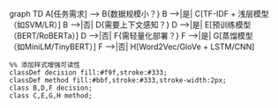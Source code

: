 graph TD 
    A[任务需求] --> B{数据规模小？}
    B -->|是| C[TF-IDF + 浅层模型<br>（如SVM/LR）]
    B -->|否| D{需要上下文感知？}
    D -->|是| E[预训练模型<br>（BERT/RoBERTa）]
    D -->|否| F{需轻量化部署？}
    F -->|是| G[蒸馏模型<br>（如MiniLM/TinyBERT）]
    F -->|否| H[Word2Vec/GloVe + LSTM/CNN]
    
    %% 添加样式增强可读性
    classDef decision fill:#f9f,stroke:#333;
    classDef method fill:#bbf,stroke:#333,stroke-width:2px;
    class B,D,F decision;
    class C,E,G,H method;
